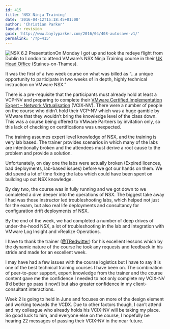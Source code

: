 ```yaml
---
id: 415
title: 'NSX Ninja Training'
date: '2016-04-12T15:18:45+01:00'
author: 'Christian Parker'
layout: revision
guid: 'http://www.baylyparker.com/2016/04/408-autosave-v1/'
permalink: '/?p=415'
---
```


![NSX 6.2 Presentation](https://i0.wp.com/www.baylyparker.com/wp-content/uploads/2016/04/nsx62.jpg?resize=300%2C225)On Monday I got up and took the redeye flight from Dublin to London to attend VMware’s NSX Ninja Training course in their [UK Head Office](http://www.vmware.com/uk/company/office_locations/office_uk) (Staines-on-Thames).

It was the first of a two week course on what was billed as “…a unique opportunity to participate in two weeks of in depth, highly technical instruction on VMware NSX.”

There is a pre-requisite that the participants must already hold at least a VCP-NV and preparing to complete their [VMware Certified Implementation Expert – Network Virtualisation](https://mylearn.vmware.com/mgrReg/plan.cfm?plan=52165&ui=www_cert) (VCIX-NV). There were a number of people on the course who didn’t hold their VCP-NV which was a huge gamble by VMware that they wouldn’t bring the knowledge level of the class down. This was a course being offered to VMware Partners by invitation only, so this lack of checking on certifications was unexpected.

The training assumes expert level knowledge of NSX, and the training is very lab based. The trainer provides scenarios in which many of the labs are intentionally broken and the attendees must derive a root cause to the problem and provide a solution.

Unfortunately, on day one the labs were actually broken (Expired licences, bad deployments, lab-based issues) before we got our hands on them. We did spend a lot of time fixing the labs which could have been spent on building up out NSX knowledge.

By day two, the course was in fully running and we got down to we completed a dive deeper into the operations of NSX. The biggest take away I had was those instructor led troubleshooting labs, which helped not just for the exam, but also real life deployments and consultancy for configuration drift deployments of NSX.

By the end of the week, we had completed a number of deep drives of under-the-hood NSX, a lot of troubleshooting in the lab and integration with VMware Log Insight and vRealize Operations.

I have to thank the trainer ([@TRedwitter](http://twitter.com/Tredwitter)) for his excellent lessons which by the dynamic nature of the course he took any requests and feedback in his stride and made for an excellent week.

I may have had a few issues with the course logistics but I have to say it is one of the best technical training courses I have been on. The combination of peer-to-peer support, expert knowledge from the trainer and the course content gave me the confidence I needed to not only complete my VCIX-NV (I’d better go pass it now!) but also greater confidence in my client-consultant interactions.

Week 2 is going to held in June and focuses on more of the design element and working towards the VCDX. Due to other factors though, I can’t attend and my colleague who already holds his VCIX-NV will be taking my place. So good luck to him, and everyone else on the course, I hopefully be hearing 22 messages of passing their VCIX-NV in the near future.